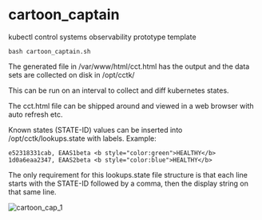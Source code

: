 # cartoon_captain
kubectl control systems observability prototype template

```
bash cartoon_captain.sh
```

The generated file in /var/www/html/cct.html has the output and the data sets are collected on disk in /opt/cctk/

This can be run on an interval to collect and diff kubernetes states.

The cct.html file can be shipped around and viewed in a web browser with auto refresh etc.

Known states (STATE-ID) values can be inserted into /opt/cctk/lookups.state with labels. Example:

```
e52318331cab, EAAS1beta <b style="color:green">HEALTHY</b>
1d0a6eaa2347, EAAS2beta <b style="color:blue">HEALTHY</b>
```

The only requirement for this lookups.state file structure is that each line starts with the STATE-ID followed by a comma, then the display string on that same line.


![cartoon_cap_1](https://carefuldata.com/images/cartoon_captain_1.png)
